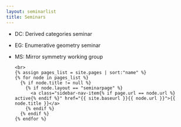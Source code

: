 ```yaml
---
layout: seminarlist
title: Seminars
---
```



- DC: Derived categories seminar

- EG: Enumerative geometry seminar 

- MS: Mirror symmetry working group


      <br>
      {% assign pages_list = site.pages | sort:"name" %}
      {% for node in pages_list %}
        {% if node.title != null %}
          {% if node.layout == "seminarpage" %}
            <a class="sidebar-nav-item{% if page.url == node.url %} active{% endif %}" href="{{ site.baseurl }}{{ node.url }}">{{ node.title }}</a>
          {% endif %}
        {% endif %}
      {% endfor %}
